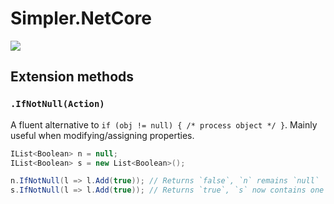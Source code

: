 # Simpler.NetCore

![](https://github.com/modo-lv/Simpler.NetCore/workflows/Tests/badge.svg)

## Extension methods

### `.IfNotNull(Action)`

A fluent alternative to `if (obj != null) { /* process object */ }`. Mainly useful when modifying/assigning properties.

```cs
IList<Boolean> n = null;
IList<Boolean> s = new List<Boolean>();

n.IfNotNull(l => l.Add(true)); // Returns `false`, `n` remains `null`
s.IfNotNull(l => l.Add(true)); // Returns `true`, `s` now contains one boolean element: `true`
```


